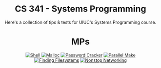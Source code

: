 <div align="center">

# CS 341 - Systems Programming

Here's a collection of tips & tests for UIUC's Systems Programming course.

# MPs

[![Shell](https://img.shields.io/badge/Shell-yellow?style=for-the-badge)](./mp-shell/README.md)
[![Malloc](https://img.shields.io/badge/Malloc-0c0?style=for-the-badge)](./mp-malloc/README.md)
[![Password Cracker](https://img.shields.io/badge/Password_Cracker-seagreen?style=for-the-badge)](./mp-password-cracker/README.md)
[![Parallel Make](https://img.shields.io/badge/Parallel_make-blue?style=for-the-badge)](./mp-parallel-make/README.md)
[![Finding Filesystems](https://img.shields.io/badge/Finding_Filesystems-purple?style=for-the-badge)](./mp-finding-filesystems/README.md)
[![Nonstop Networking](https://img.shields.io/badge/Nonstop_Networking-magenta?style=for-the-badge)](./mp-nonstop-networking/README.md)

</div>
